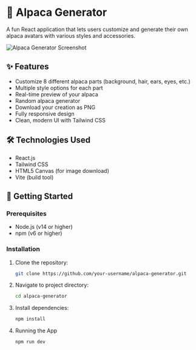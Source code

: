 # 🦙 Alpaca Generator

A fun React application that lets users customize and generate their own alpaca avatars with various styles and accessories.

![Alpaca Generator Screenshot](https://github.com/user-attachments/assets/83d23c52-f5cc-4718-aab6-7deaa559fefc)

## ✨ Features

- Customize 8 different alpaca parts (background, hair, ears, eyes, etc.)
- Multiple style options for each part
- Real-time preview of your alpaca
- Random alpaca generator
- Download your creation as PNG
- Fully responsive design
- Clean, modern UI with Tailwind CSS

## 🛠️ Technologies Used

- React.js
- Tailwind CSS
- HTML5 Canvas (for image download)
- Vite (build tool)

## 🚀 Getting Started

### Prerequisites
- Node.js (v14 or higher)
- npm (v6 or higher)

### Installation
1. Clone the repository:
   ```bash
   git clone https://github.com/your-username/alpaca-generator.git
   ```
2. Navigate to project directory:
   ```bash
   cd alpaca-generator
   ```
3. Install dependencies:
   ```bash
   npm install
   ```
4. Running the App
   ```bash
   npm run dev
   ```
   
